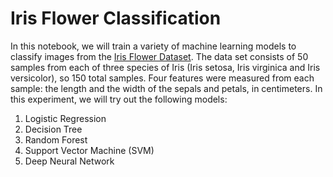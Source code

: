 # Iris Flower Classification
In this notebook, we will train a variety of machine learning models to classify images from the [Iris Flower Dataset](http://en.wikipedia.org/wiki/Iris_flower_data_set). The data set consists of 50 samples from each of three species of Iris (Iris setosa, Iris virginica and Iris versicolor), so 150 total samples. Four features were measured from each sample: the length and the width of the sepals and petals, in centimeters. In this experiment, we will try out the following models:

1. Logistic Regression
2. Decision Tree
3. Random Forest
4. Support Vector Machine (SVM)
5. Deep Neural Network
